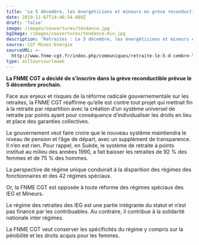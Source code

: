 ```yaml
---
title: 'Le 5 décembre, les énergéticiens et mineurs en grève reconductible'
date: 2019-11-07T14:46:54.089Z
draft: 'false'
image: /images/couvertures/tendance.jpg
bgImage: /images/couvertures/tendance-min.jpg
description: 'Retraites : Le 5 décembre, les énergéticiens et mineurs en grève reconductible'
source: CGT Mines-Energie
sourceURL: >-
  http://www.fnme-cgt.fr/index.php/communiques/retraite-le-5-d-cembre-les-nerg-ticiens-et-mineurs-en-gr-ve-reconductible
type: ailleurssurleweb
---
```

**La FNME CGT a décidé de s’inscrire dans la grève reconductible prévue le 5 décembre prochain.**

Face aux enjeux et risques de la réforme radicale gouvernementale sur les retraites, la FNME CGT réaffirme qu’elle est contre tout projet qui mettrait fin à la retraite par répartition avec la création d’un système universel de retraite par points ayant pour conséquence d’individualiser les droits en lieu et place des garanties collectives.

Le gouvernement veut faire croire que le nouveau système maintiendra le niveau de pension et l’âge de départ, avec un supplément de transparence. Il n’en est rien. Pour rappel, en Suède, le système de retraite à points institué au milieu des années 1990, a fait baisser les retraites de 92 % des femmes et de 75 % des hommes.

La perspective de régime unique conduirait à la disparition des régimes des fonctionnaires et des 42 régimes spéciaux.

Or, la FNME CGT est opposée à toute réforme des régimes spéciaux des IEG et Mineurs.

Le régime des retraites des IEG est une partie intégrante du statut et n’est pas financé par les contribuables. Au contraire, il contribue à la solidarité nationale inter régimes.

La FNME CGT veut conserver les spécificités du régime y compris sur la pénibilité et les droits acquis pour les femmes.
